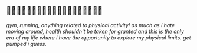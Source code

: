 ## 🤸‍♂️🏋️‍♀️🏃‍♀️🏊‍♀️🚴‍♀️🏸🤾‍♀️👟🧗‍♀️🎳🧘‍♀️

*gym, running, anything related to physical activity! as much as i hate moving around, health shouldn't be taken for granted and this is the only era of my life where i have the opportunity to explore my physical limits. get pumped i guess.*
